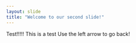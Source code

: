 ```yaml
---
layout: slide
title: "Welcome to our second slide!"
---
```

Test!!!!! This is a test
Use the left arrow to go back!
